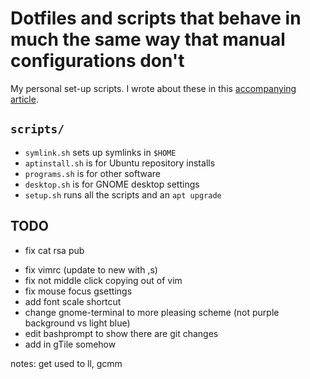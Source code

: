 # Dotfiles and scripts that behave in much the same way that manual configurations don't

My personal set-up scripts. I wrote about these in this [accompanying article](https://victoria.dev/verbose/how-to-set-up-a-fresh-ubuntu-desktop-using-only-dotfiles-and-bash-scripts/).

## `scripts/`

* `symlink.sh` sets up symlinks in `$HOME`
* `aptinstall.sh` is for Ubuntu repository installs
* `programs.sh` is for other software
* `desktop.sh` is for GNOME desktop settings
* `setup.sh` runs all the scripts and an `apt upgrade` 

## TODO

+ fix cat rsa pub
- fix vimrc (update to new with ,s)
- fix not middle click copying out of vim
- fix mouse focus gsettings 
- add font scale shortcut
- change gnome-terminal to more pleasing scheme (not purple background vs light blue)
- edit bashprompt to show there are git changes 
- add in gTile somehow 

notes: get used to ll, gcmm
